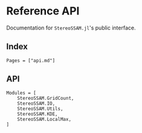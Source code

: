 # Reference API

Documentation for `StereoSSAM.jl`'s public interface.

## Index

```@index
Pages = ["api.md"]
```

## API

```@autodocs
Modules = [
    StereoSSAM.GridCount,
    StereoSSAM.IO,
    StereoSSAM.Utils,
    StereoSSAM.KDE,
    StereoSSAM.LocalMax,
]
```
